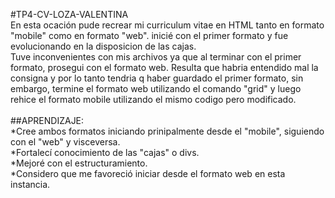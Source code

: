 #TP4-CV-LOZA-VALENTINA\
En esta ocación pude recrear mi curriculum vitae en HTML tanto en formato "mobile" como en formato "web". inicié con el primer formato y fue evolucionando en la disposicion de las cajas.\
Tuve inconvenientes con mis archivos ya que al terminar con el primer formato, prosegui con el formato web. Resulta que habria entendido mal la consigna y por lo tanto tendria q haber guardado el primer formato, sin embargo, termine el formato web utilizando el comando "grid" y luego rehice el formato mobile utilizando el mismo codigo pero modificado.\
\
##APRENDIZAJE:\
*Cree ambos formatos iniciando prinipalmente desde el "mobile", siguiendo con el "web" y visceversa.\
*Fortalecí conocimiento de las "cajas" o divs.\
*Mejoré con el estructuramiento.\
*Considero que me favoreció iniciar desde el formato web en esta instancia.
